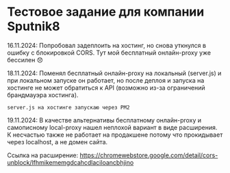 # Тестовое задание для компании Sputnik8

16.11.2024: Попробовал задеплоить на хостинг, но снова уткнулся в ошибку с блокировкой CORS. Тут мой бесплатный онлайн-proxy уже бессилен 😞

18.11.2024: Поменял бесплатный онлайн-proxy на локальный (server.js) и при локальном запуске он работает, но после деплоя и запуска на хостинге не может обратиться к API (возможно из-за ограничений брандмауэра хостинга).

    server.js на хостинге запускаю через PM2

19.11.2024: В качестве альтернативы бесплатному онлайн-proxy и самописному local-proxy нашел неплохой вариант в виде расширения. К несчастью также не работает на продакшене потому что прокидывает через localhost, а не домен сайта.

Ссылка на расширение: https://chromewebstore.google.com/detail/cors-unblock/lfhmikememgdcahcdlaciloancbhjino



